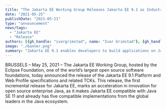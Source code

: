 ```yaml
---
title: "The Jakarta EE Working Group Releases Jakarta EE 9.1 as Industry Continues to Embrace Open Source Enterprise Java"
date: "2021-05-25"
publishDate: "2021-05-21"
type: "announcement"
news/tags:
  - "Jakarta EE"
  - "Release"
authors: [{gh_handle: "ivargrimstad", name: "Ivar Grimstad"}, {gh_handle: "TanjaObradovic", name: "Tanja Obradovic"}]
image: "./banner.png"
summary: "Jakarta EE 9.1 enables developers to build applications on Java SE 11; Five compatible implementations are already available"
---
```


BRUSSELS – May 25, 2021 – The Jakarta EE Working Group, hosted by the Eclipse Foundation, one of the world’s largest open source software foundations, today announced the release of the Jakarta EE 9.1 Platform and Web Profile specifications and related TCKs. This release, the first incremental release for Jakarta EE, marks an acceleration in innovation for open source enterprise Java, as it makes Jakarta EE compatible with Java SE 11 and already has five compatible implementations from the global leaders in the Java ecosystem.
